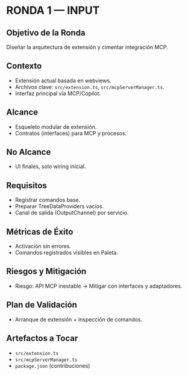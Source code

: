 # RONDA 1 — INPUT

## Objetivo de la Ronda
Diseñar la arquitectura de extensión y cimentar integración MCP.

## Contexto
- Extensión actual basada en webviews.
- Archivos clave: `src/extension.ts`, `src/mcpServerManager.ts`.
- Interfaz principal vía MCP/Copilot.

## Alcance
- Esqueleto modular de extensión.
- Contratos (interfaces) para MCP y procesos.

## No Alcance
- UI finales, solo wiring inicial.

## Requisitos
- Registrar comandos base.
- Preparar TreeDataProviders vacíos.
- Canal de salida (OutputChannel) por servicio.

## Métricas de Éxito
- Activación sin errores.
- Comandos registrados visibles en Paleta.

## Riesgos y Mitigación
- Riesgo: API MCP inestable → Mitigar con interfaces y adaptadores.

## Plan de Validación
- Arranque de extensión + inspección de comandos.

## Artefactos a Tocar
- `src/extension.ts`
- `src/mcpServerManager.ts`
- `package.json` (contribuciones)
